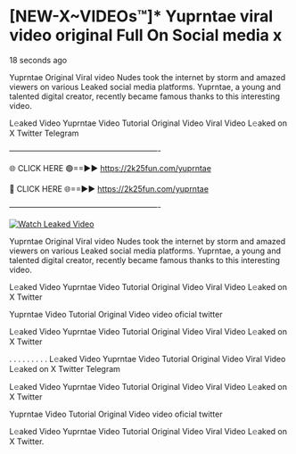 # [NEW-X~VIDEOs™]* Yuprntae viral video original Full On Social media x

18 seconds ago

Yuprntae Original Viral video Nudes took the internet by storm and amazed viewers on various Leaked social media platforms. Yuprntae, a young and talented digital creator, recently became famous thanks to this interesting video.

L𝚎aked Video Yuprntae Video Tutorial Original Video Viral Video L𝚎aked on X Twitter Telegram

———————————————————-

🌐 CLICK HERE 🟢==►► https://2k25fun.com/yuprntae

🔴 CLICK HERE 🌐==►► https://2k25fun.com/yuprntae

———————————————————-

[![Watch Leaked Video](https://miro.medium.com/v2/resize:fit:828/format:webp/1*cilzJN44JGOrTw9NJCrNHA.gif "Watch Leaked Video")](https://2k25fun.com/yuprntae)

Yuprntae Original Viral video Nudes took the internet by storm and amazed viewers on various Leaked social media platforms. Yuprntae, a young and talented digital creator, recently became famous thanks to this interesting video.

L𝚎aked Video Yuprntae Video Tutorial Original Video Viral Video L𝚎aked on X Twitter

Yuprntae Video Tutorial Original Video video oficial twitter

L𝚎aked Video Yuprntae Video Tutorial Original Video Viral Video L𝚎aked on X Twitter

. . . . . . . . . L𝚎aked Video Yuprntae Video Tutorial Original Video Viral Video L𝚎aked on X Twitter Telegram

L𝚎aked Video Yuprntae Video Tutorial Original Video Viral Video L𝚎aked on X Twitter

Yuprntae Video Tutorial Original Video video oficial twitter

L𝚎aked Video Yuprntae Video Tutorial Original Video Viral Video L𝚎aked on X Twitter.